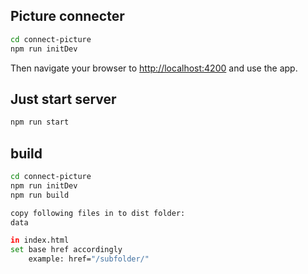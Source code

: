 ## Picture connecter


```bash
cd connect-picture
npm run initDev
```

Then navigate your browser to [http://localhost:4200](http://localhost:4200) and use the app.

## Just start server
```bash
npm run start
```

## build
```bash
cd connect-picture
npm run initDev
npm run build

copy following files in to dist folder:
data

in index.html
set base href accordingly
	example: href="/subfolder/"
```